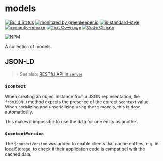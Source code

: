 # models

[![Build Status](https://travis-ci.org/RHeactorJS/models.svg?branch=master)](https://travis-ci.org/RHeactorJS/models)
[![monitored by greenkeeper.io](https://img.shields.io/badge/greenkeeper.io-monitored-brightgreen.svg)](http://greenkeeper.io/) 
[![js-standard-style](https://img.shields.io/badge/code%20style-standard-brightgreen.svg)](http://standardjs.com/)
[![semantic-release](https://img.shields.io/badge/semver-semantic%20release-e10079.svg)](https://github.com/semantic-release/semantic-release)
[![Test Coverage](https://codeclimate.com/github/RHeactorJS/models/badges/coverage.svg)](https://codeclimate.com/github/RHeactorJS/models/coverage)
[![Code Climate](https://codeclimate.com/github/RHeactorJS/models/badges/gpa.svg)](https://codeclimate.com/github/RHeactorJS/models)

[![NPM](https://nodei.co/npm/models.png?downloads=true&downloadRank=true&stars=true)](https://nodei.co/npm/models/)

A collection of models.

## JSON-LD

> :information_source: See also: [RESTful API in `server`](https://github.com/RHeactorJS/server/blob/master/README.md#restful-api)

### `$context`

When creating an object instance from a JSON representation, the `fromJSON()` method expects the presence of the correct `$context` value. When serializing and unserializing using these models, this is done automatically.

This makes it impossible to use the data for one entity as another.

### `$contextVersion`

The `$contextVersion` was added to enable clients that cache entities, e.g. in localStorage, to check if their application code is compatibel with the cached data.
